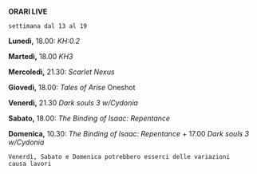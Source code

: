 
<b>ORARI LIVE</b>
 
<code>settimana dal 13 al 19</code>
 
<b>Lunedì,</b> 18.00: <i>KH:0.2</i>

<b>Martedì,</b> 18.00 <i>KH3</i>

<b>Mercoledì,</b> 21.30: <i>Scarlet Nexus</i>

<b>Giovedì,</b> 18.00: <i>Tales of Arise</i> Oneshot

<b>Venerdì,</b> 21.30 <i>Dark souls 3 w/Cydonia</i>

<b>Sabato,</b> 18.00: <i>The Binding of Isaac: Repentance</i> 
 
<b>Domenica,</b> 10.30: <i>The Binding of Isaac: Repentance</i>  + 17.00 <i>Dark souls 3 w/Cydonia</i>

<code>Venerdì, Sabato e Domenica potrebbero esserci delle variazioni causa lavori</code>
